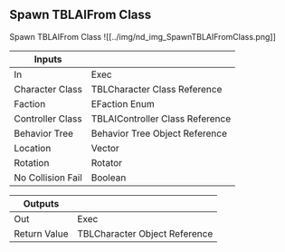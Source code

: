 ## Spawn TBLAIFrom Class
Spawn TBLAIFrom Class
![[../img/nd_img_SpawnTBLAIFromClass.png]]

|Inputs||
|--|--|
| In | Exec |
| Character Class | TBLCharacter Class Reference |
| Faction | EFaction Enum |
| Controller Class | TBLAIController Class Reference |
| Behavior Tree | Behavior Tree Object Reference |
| Location | Vector |
| Rotation | Rotator |
| No Collision Fail | Boolean |

|Outputs||
|--|--|
| Out | Exec |
| Return Value | TBLCharacter Object Reference |
